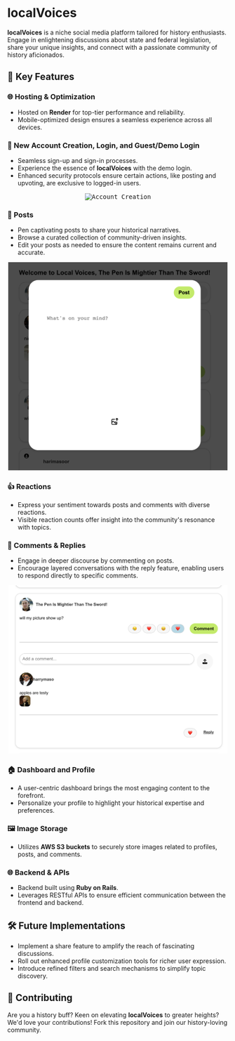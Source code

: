 # localVoices

**localVoices** is a niche social media platform tailored for history enthusiasts. Engage in enlightening discussions about state and federal legislation, share your unique insights, and connect with a passionate community of history aficionados.

## 🌟 Key Features

### 🌐 Hosting & Optimization
- Hosted on **Render** for top-tier performance and reliability.
- Mobile-optimized design ensures a seamless experience across all devices.

### 🚪 New Account Creation, Login, and Guest/Demo Login
- Seamless sign-up and sign-in processes.
- Experience the essence of **localVoices** with the demo login.
- Enhanced security protocols ensure certain actions, like posting and upvoting, are exclusive to logged-in users.

<p align="center">
  <kbd>
    <img src="/frontend/src/assets/accountCreation.png" width="500" alt="Account Creation">
  </kbd>
</p>

### 📜 Posts
- Pen captivating posts to share your historical narratives.
- Browse a curated collection of community-driven insights.
- Edit your posts as needed to ensure the content remains current and accurate.

<p align="center">
  <kbd>
    <img src="/frontend/src/assets/PostModal.png" width="500" alt="Post Modal">
  </kbd>
</p>

### 👍 Reactions
- Express your sentiment towards posts and comments with diverse reactions.
- Visible reaction counts offer insight into the community's resonance with topics.

### 💬 Comments & Replies
- Engage in deeper discourse by commenting on posts.
- Encourage layered conversations with the reply feature, enabling users to respond directly to specific comments.

<p align="center">
  <kbd>
    <img src="/frontend/src/assets/Reactions-Comments.png" width="500" alt="Reactions and Comments">
  </kbd>
</p>

### 🏠 Dashboard and Profile
- A user-centric dashboard brings the most engaging content to the forefront.
- Personalize your profile to highlight your historical expertise and preferences.

### 🖼️ Image Storage
- Utilizes **AWS S3 buckets** to securely store images related to profiles, posts, and comments.

### 🌐 Backend & APIs
- Backend built using **Ruby on Rails**.
- Leverages RESTful APIs to ensure efficient communication between the frontend and backend.

## 🛠️ Future Implementations
- Implement a share feature to amplify the reach of fascinating discussions.
- Roll out enhanced profile customization tools for richer user expression.
- Introduce refined filters and search mechanisms to simplify topic discovery.

## 🤝 Contributing
Are you a history buff? Keen on elevating **localVoices** to greater heights? We'd love your contributions! Fork this repository and join our history-loving community.







